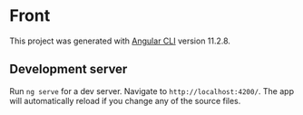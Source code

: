 # Front

This project was generated with [Angular CLI](https://github.com/angular/angular-cli) version 11.2.8.


## Development server

Run `ng serve` for a dev server. Navigate to `http://localhost:4200/`. The app will automatically reload if you change any of the source files.

